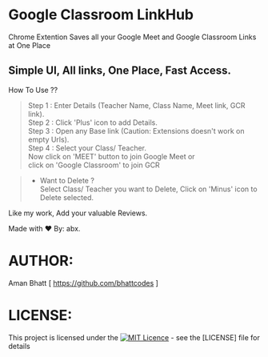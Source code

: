 # Google Classroom LinkHub

Chrome Extention 
Saves all your Google Meet and Google Classroom Links at One Place
## Simple UI, All links, One Place, Fast Access.

How To Use ??

>Step 1 : Enter Details (Teacher Name, Class Name, Meet link, GCR link).<br/>
>Step 2 : Click 'Plus' icon to add Details.<br/>
>Step 3 : Open any Base link (Caution: Extensions doesn't work on empty Urls).<br/>
>Step 4 : Select your Class/ Teacher. <br/>
         Now click on 'MEET' button to join Google Meet or<br/>
         click on 'Google Classroom' to join GCR
         
>- Want to Delete ?<br/>
  Select Class/ Teacher you want to Delete, Click on 'Minus' icon to Delete selected.
  
  Like my work,
  Add your valuable Reviews. <br/>
  
  Made with ❤ By: abx.
  
  
# AUTHOR:
Aman Bhatt [ https://github.com/bhattcodes ]

# LICENSE: 
This project is licensed under the [![MIT Licence](https://badges.frapsoft.com/os/mit/mit.png?v=103)](https://opensource.org/licenses/mit-license.php) - see the [LICENSE] file for details


